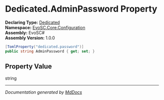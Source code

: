 ﻿<!--  
  <auto-generated>   
    The contents of this file were generated by a tool.  
    Changes to this file may be list if the file is regenerated  
  </auto-generated>   
-->

# Dedicated.AdminPassword Property

**Declaring Type:** [Dedicated](../index.md)  
**Namespace:** [EvoSC.Core.Configuration](../../index.md)  
**Assembly:** EvoSC\#  
**Assembly Version:** 1.0.0

```csharp
[TomlProperty("dedicated.password")]
public string AdminPassword { get; set; }
```

## Property Value

string

___

*Documentation generated by [MdDocs](https://github.com/ap0llo/mddocs)*
